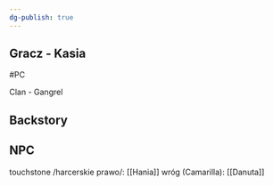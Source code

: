 ```yaml
---
dg-publish: true
---
```

## Gracz - Kasia
#PC

Clan - Gangrel
## Backstory

## NPC
touchstone /harcerskie prawo/: [[Hania]]
wróg (Camarilla): [[Danuta]]